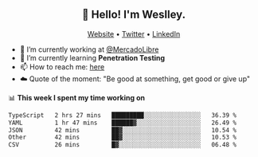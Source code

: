 <h2 align="center">👋 Hello! I'm Weslley.</h2>
<p align="center">
  <a href="http://weslleyneri.com.br">Website</a> •
  <a href="https://twitter.com/Weslley_Neri">Twitter</a> •
  <a href="https://www.linkedin.com/in/weslley-neri-3658908b">LinkedIn</a>
</p>


- 🔭 I’m currently working at [@MercadoLibre](https://github.com/mercadolibre)
- 🌱 I’m currently learning **Penetration Testing**
- 📫 How to reach me: [here](mailto:weslley39@gmail.com)
- ☁️ Quote of the moment: "Be good at something, get good or give up"

📊 **This week I spent my time working on**
<!--START_SECTION:waka-->

```txt
TypeScript   2 hrs 27 mins   █████████░░░░░░░░░░░░░░░░   36.39 %
YAML         1 hr 47 mins    ██████▓░░░░░░░░░░░░░░░░░░   26.49 %
JSON         42 mins         ██▓░░░░░░░░░░░░░░░░░░░░░░   10.54 %
Other        42 mins         ██▓░░░░░░░░░░░░░░░░░░░░░░   10.53 %
CSV          26 mins         █▓░░░░░░░░░░░░░░░░░░░░░░░   06.48 %
```

<!--END_SECTION:waka-->

<!-- Inspired by https://github.com/gruselhaus/gruselhaus -->